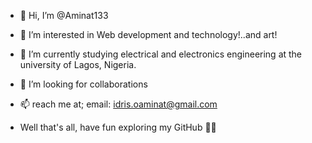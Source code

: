 - 👋 Hi, I’m @Aminat133
- 👀 I’m interested in Web development and technology!..and art!
- 🌱 I’m currently studying electrical and electronics engineering at the university of Lagos, Nigeria.
- 💞️ I’m looking for collaborations
- 📫 reach me at; email: idris.oaminat@gmail.com


- Well that's all, have fun exploring my GitHub 👋🏾

<!---
Aminat133/Aminat133 is a ✨ special ✨ repository because its `README.md` (this file) appears on your GitHub profile.
You can click the Preview link to take a look at your changes.
--->
